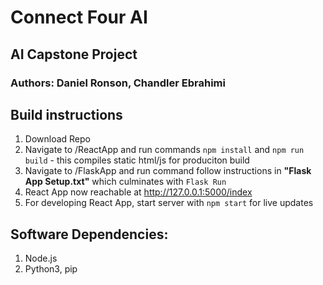 # Connect Four AI
## AI Capstone Project
### Authors: Daniel Ronson, Chandler Ebrahimi
## Build instructions
1. Download Repo
2. Navigate to /ReactApp and run commands `npm install` and `npm run build` - this compiles static html/js for produciton build
3. Navigate to /FlaskApp and run command follow instructions in **"Flask App Setup.txt"** which culminates with `Flask Run`  
4. React App now reachable at http://127.0.0.1:5000/index
5. For developing React App, start server with `npm start` for live updates

## Software Dependencies:
1. Node.js
2. Python3, pip



